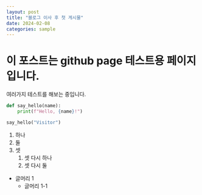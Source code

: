```yaml
---
layout: post
title: "블로그 이사 후 첫 게시물"
date: 2024-02-08
categories: sample
---
```

# 이 포스트는 github page 테스트용 페이지입니다.


여러가지 테스트를 해보는 중입니다.



```python
def say_hello(name):
	print(f"Hello, {name}!")

say_hello("Visitor")
```



1. 하나
2. 둘
3. 셋
	1. 셋 다시 하나
	2. 셋 다시 둘

+ 글머리 1
	+ 글머리 1-1

